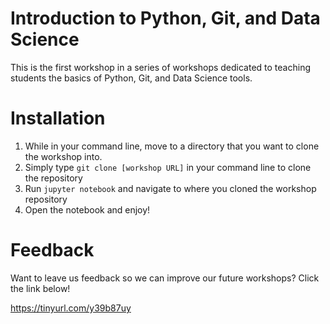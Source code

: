 # Introduction to Python, Git, and Data Science

This is the first workshop in a series of workshops dedicated to teaching students the basics of Python, Git, and Data Science tools. 

# Installation

1. While in your command line, move to a directory that you want to clone the workshop into.
2. Simply type `git clone [workshop URL]` in your command line to clone the repository
3. Run `jupyter notebook` and navigate to where you cloned the workshop repository
4. Open the notebook and enjoy!

# Feedback

Want to leave us feedback so we can improve our future workshops? Click the link below!

https://tinyurl.com/y39b87uy
